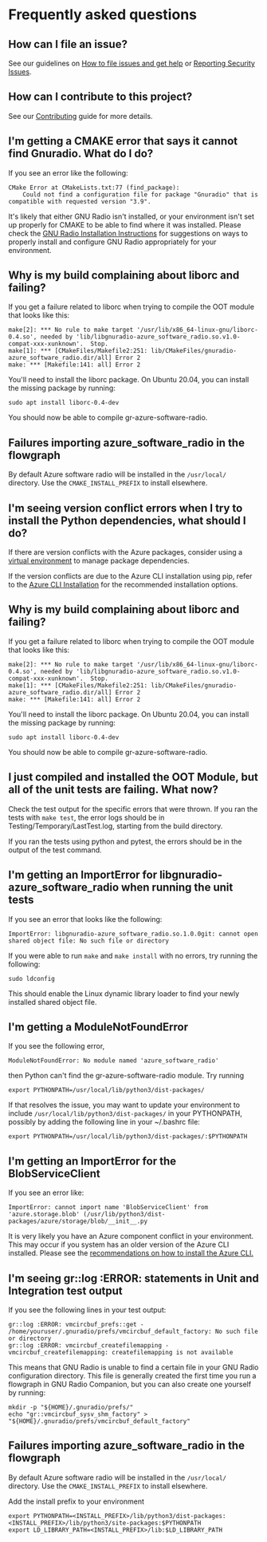 # Frequently asked questions

## How can I file an issue?
See our guidelines on [How to file issues and get help](../../SUPPORT.md) or [Reporting Security Issues](../../SECURITY.md#reporting-security-issues).

## How can I contribute to this project?
See our [Contributing](../../README.md#contributing) guide for more details.

## I'm getting a CMAKE error that says it cannot find Gnuradio. What do I do?
If you see an error like the following:

```
CMake Error at CMakeLists.txt:77 (find_package):
    Could not find a configuration file for package "Gnuradio" that is compatible with requested version "3.9".
```

It's likely that either GNU Radio isn't installed, or your environment isn't set up properly for CMAKE to be able to find where it was installed. Please check the [GNU Radio Installation Instructions](https://wiki.gnuradio.org/index.php/InstallingGR) for suggestions on ways to properly install and configure GNU Radio appropriately for your environment.

## Why is my build complaining about liborc and failing?
  If you get a failure related to liborc when trying to compile the OOT module that looks like this:
  ```
  make[2]: *** No rule to make target '/usr/lib/x86_64-linux-gnu/liborc-0.4.so', needed by 'lib/libgnuradio-azure_software_radio.so.v1.0-compat-xxx-xunknown'.  Stop.
  make[1]: *** [CMakeFiles/Makefile2:251: lib/CMakeFiles/gnuradio-azure_software_radio.dir/all] Error 2
  make: *** [Makefile:141: all] Error 2
  ```

  You'll need to install the liborc package. On Ubuntu 20.04, you can install the missing package by running:
  ```
  sudo apt install liborc-0.4-dev
  ```

  You should now be able to compile gr-azure-software-radio.

## Failures importing azure_software_radio in the flowgraph
  By default Azure software radio will be installed in the ``` /usr/local/ ``` directory. Use the ``` CMAKE_INSTALL_PREFIX ``` to install elsewhere.

## I'm seeing version conflict errors when I try to install the Python dependencies, what should I do?
If there are version conflicts with the Azure packages, consider using a [virtual environment](https://docs.python.org/3/tutorial/venv.html) to manage package dependencies.

If the version conflicts are due to the Azure CLI installation using pip, refer to the [Azure CLI Installation][azure-cli-installation] for the recommended installation options.

## Why is my build complaining about liborc and failing?
If you get a failure related to liborc when trying to compile the OOT module that looks like this:
```
make[2]: *** No rule to make target '/usr/lib/x86_64-linux-gnu/liborc-0.4.so', needed by 'lib/libgnuradio-azure_software_radio.so.v1.0-compat-xxx-xunknown'.  Stop.
make[1]: *** [CMakeFiles/Makefile2:251: lib/CMakeFiles/gnuradio-azure_software_radio.dir/all] Error 2
make: *** [Makefile:141: all] Error 2
```

You'll need to install the liborc package. On Ubuntu 20.04, you can install the missing package by running:
```
sudo apt install liborc-0.4-dev
```

You should now be able to compile gr-azure-software-radio.

## I just compiled and installed the OOT Module, but all of the unit tests are failing. What now?
Check the test output for the specific errors that were thrown. If you ran the tests with `make test`, the error logs should be in Testing/Temporary/LastTest.log, starting from the build directory.

If you ran the tests using python and pytest, the errors should be in the output of the test command.


## I'm getting an ImportError for libgnuradio-azure_software_radio when running the unit tests
If you see an error that looks like the following:

```
ImportError: libgnuradio-azure_software_radio.so.1.0.0git: cannot open shared object file: No such file or directory
```

If you were able to run `make` and `make install` with no errors, try running the following:

```
sudo ldconfig
```

This should enable the Linux dynamic library loader to find your newly installed shared object file.

## I'm getting a ModuleNotFoundError
If you see the following error,

```
ModuleNotFoundError: No module named 'azure_software_radio'
```
then Python can't find the gr-azure-software-radio module. Try running

```
export PYTHONPATH=/usr/local/lib/python3/dist-packages/
```

If that resolves the issue, you may want to update your environment to include `/usr/local/lib/python3/dist-packages/` in your PYTHONPATH, possibly by adding the following line in your ~/.bashrc file:

```
export PYTHONPATH=/usr/local/lib/python3/dist-packages/:$PYTHONPATH
```

## I'm getting an ImportError for the BlobServiceClient
If you see an error like:
```
ImportError: cannot import name 'BlobServiceClient' from 'azure.storage.blob' (/usr/lib/python3/dist-packages/azure/storage/blob/__init__.py
```
It is very likely you have an Azure component conflict in your environment. This may occur if you system has an older version of the Azure CLI installed. Please see the [recommendations on how to install the Azure CLI.][azure-cli-installation]

## I'm seeing gr::log :ERROR: statements in Unit and Integration test output
If you see the following lines in your test output:

```
gr::log :ERROR: vmcircbuf_prefs::get - /home/youruser/.gnuradio/prefs/vmcircbuf_default_factory: No such file or directory
gr::log :ERROR: vmcircbuf_createfilemapping - vmcircbuf_createfilemapping: createfilemapping is not available
```

This means that GNU Radio is unable to find a certain file in your GNU Radio configuration directory. This file is generally created the
first time you run a flowgraph in GNU Radio Companion, but you can also create one yourself by running:

```
mkdir -p "${HOME}/.gnuradio/prefs/"
echo "gr::vmcircbuf_sysv_shm_factory" > "${HOME}/.gnuradio/prefs/vmcircbuf_default_factory"
```

## Failures importing azure_software_radio in the flowgraph
By default Azure software radio will be installed in the ``` /usr/local/ ``` directory. Use the ``` CMAKE_INSTALL_PREFIX ``` to install elsewhere.

Add the install prefix to your environment
```
export PYTHONPATH=<INSTALL_PREFIX>/lib/python3/dist-packages:<INSTALL_PREFIX>/lib/python3/site-packages:$PYTHONPATH
export LD_LIBRARY_PATH=<INSTALL_PREFIX>/lib:$LD_LIBRARY_PATH
```


[azure-cli-installation]: https://docs.microsoft.com/en-us/cli/azure/install-azure-cli-linux?pivots=apt  "Azure CLI Installation"